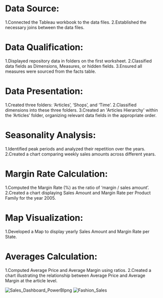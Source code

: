 # Data Source:

1.Connected the Tableau workbook to the data files.
2.Established the necessary joins between the data files.

# Data Qualification:

1.Displayed repository data in folders on the first worksheet.
2.Classified data fields as Dimensions, Measures, or hidden fields.
3.Ensured all measures were sourced from the facts table.

# Data Presentation:

1.Created three folders: ‘Articles’, ‘Shops’, and ‘Time’.
2.Classified dimensions into these three folders.
3.Created an 'Articles Hierarchy' within the ‘Articles’ folder, organizing relevant data fields in the appropriate order.

# Seasonality Analysis:

1.Identified peak periods and analyzed their repetition over the years.
2.Created a chart comparing weekly sales amounts across different years.

# Margin Rate Calculation:

1.Computed the Margin Rate (%) as the ratio of ‘margin / sales amount’.
2.Created a chart displaying Sales Amount and Margin Rate per Product Family for the year 2005.

# Map Visualization:

1.Developed a Map to display yearly Sales Amount and Margin Rate per State.

# Averages Calculation:

1.Computed Average Price and Average Margin using ratios.
2.Created a chart illustrating the relationship between Average Price and Average Margin at the article level.


![Sales_Dashboard_PowerBIpng](https://github.com/supe29/BI-Dashboards/assets/69507898/bf3e0047-4491-4793-816c-3bdfc32c2304)
![Fashion_Sales](https://github.com/supe29/BI-Dashboards/assets/69507898/2ff74923-44ed-46fd-b23d-e9f34f332638)
